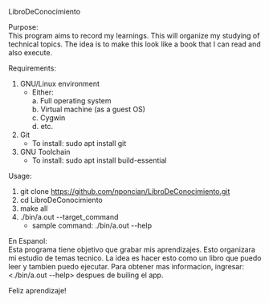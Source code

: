 LibroDeConocimiento

Purpose:\
This program aims to record my learnings. This will organize my studying of technical topics. The idea is to make this look like a book that I can read and also execute.

Requirements:
1. GNU/Linux environment
    - Either:\
        a. Full operating system\
        b. Virtual machine (as a guest OS)\
        c. Cygwin\
        d. etc.
2. Git
    - To install: sudo apt install git
3. GNU Toolchain
    - To install: sudo apt install build-essential

Usage:
1. git clone https://github.com/nponcian/LibroDeConocimiento.git
2. cd LibroDeConocimiento
3. make all
4. ./bin/a.out --target_command
    - sample command: ./bin/a.out --help

En Espanol:\
Esta programa tiene objetivo que grabar mis aprendizajes. Esto organizara mi estudio de temas tecnico. La idea es hacer esto como un libro que puedo leer y tambien puedo ejecutar. Para obtener mas informacion, ingresar: <./bin/a.out --help> despues de builing el app.

Feliz aprendizaje!
